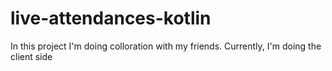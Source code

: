 # live-attendances-kotlin

In this project I'm doing colloration with my friends. Currently, I'm doing the client side
